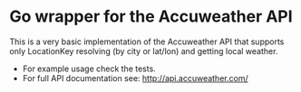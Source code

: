 # Go wrapper for the Accuweather API

This is a very basic implementation of the Accuweather API that supports only LocationKey resolving (by city or lat/lon)
and getting local weather.

- For example usage check the tests.
- For full API documentation see: http://api.accuweather.com/
